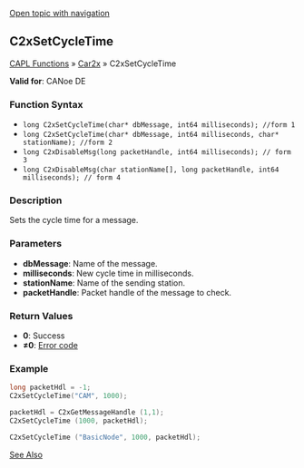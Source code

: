 [Open topic with navigation](../../../../../CANoeDEFamily.htm#Topics/CAPLFunctions/Car2x/Functions/CAPLfunctionC2xSetCycleTime.md)

## C2xSetCycleTime

[CAPL Functions](../../CAPLfunctions.md) » [Car2x](../CAPLfunctionsCar2xOverview.md) » C2xSetCycleTime

**Valid for**: CANoe DE

### Function Syntax

- `long C2xSetCycleTime(char* dbMessage, int64 milliseconds); //form 1`
- `long C2xSetCycleTime(char* dbMessage, int64 milliseconds, char* stationName); //form 2`
- `long C2xDisableMsg(long packetHandle, int64 milliseconds); // form 3`
- `long C2xDisableMsg(char stationName[], long packetHandle, int64 milliseconds); // form 4`

### Description

Sets the cycle time for a message.

### Parameters

- **dbMessage**: Name of the message.
- **milliseconds**: New cycle time in milliseconds.
- **stationName**: Name of the sending station.
- **packetHandle**: Packet handle of the message to check.

### Return Values

- **0**: Success
- **≠0**: [Error code](../CAPLfunctionsCar2xErrorCodes.md)

### Example

```c
long packetHdl = -1;
C2xSetCycleTime("CAM", 1000);

packetHdl = C2xGetMessageHandle (1,1);
C2xSetCycleTime (1000, packetHdl);

C2xSetCycleTime ("BasicNode", 1000, packetHdl);
```

[See Also](javascript:void(0);)